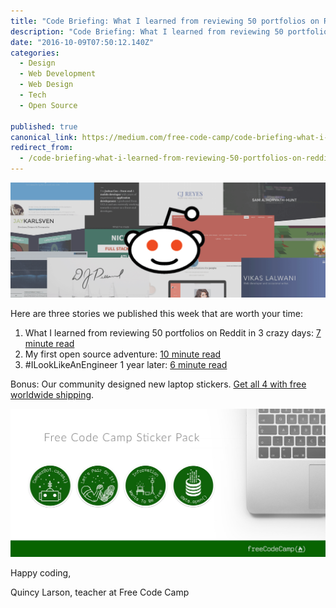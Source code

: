```yaml
---
title: "Code Briefing: What I learned from reviewing 50 portfolios on Reddit in 3 crazy days"
description: "Code Briefing: What I learned from reviewing 50 portfolios on Reddit in 3 crazy days. Here are three stories we published this week that are worth your time:"
date: "2016-10-09T07:50:12.140Z"
categories: 
  - Design
  - Web Development
  - Web Design
  - Tech
  - Open Source

published: true
canonical_link: https://medium.com/free-code-camp/code-briefing-what-i-learned-from-reviewing-50-portfolios-on-reddit-in-3-crazy-days-16aacf18e4f
redirect_from:
  - /code-briefing-what-i-learned-from-reviewing-50-portfolios-on-reddit-in-3-crazy-days-16aacf18e4f
---
```


![](./asset-1.png)

Here are three stories we published this week that are worth your time:

1.  What I learned from reviewing 50 portfolios on Reddit in 3 crazy days: [7 minute read](http://bit.ly/2d09FpK)
2.  My first open source adventure: [10 minute read](http://bit.ly/2dFB5PO)
3.  #ILookLikeAnEngineer 1 year later: [6 minute read](http://bit.ly/2dW5ebv)

Bonus: Our community designed new laptop stickers. [Get all 4 with free worldwide shipping](http://bit.ly/2cGNEx2).

![](./asset-2.jpeg)

Happy coding,

Quincy Larson, teacher at Free Code Camp
